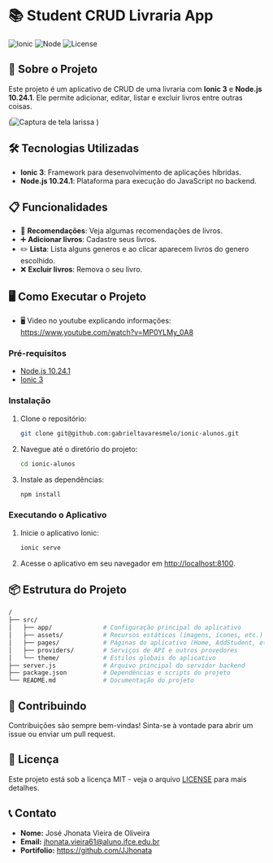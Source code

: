 # 📚 Student CRUD Livraria App 

![Ionic](https://img.shields.io/badge/Ionic-3.9.2-blue.svg)
![Node](https://img.shields.io/badge/Node-10.24.1-green.svg)
![License](https://img.shields.io/badge/License-MIT-yellow.svg)

## 🚀 Sobre o Projeto

Este projeto é um aplicativo de CRUD de uma livraria com **Ionic 3** e **Node.js 10.24.1**. Ele permite adicionar, editar, listar e excluir livros entre outras coisas. 

(![Captura de tela larissa](https://github.com/user-attachments/assets/ccaa44bc-1aba-485b-974e-9105cff9cdf8)
)


## 🛠️ Tecnologias Utilizadas

- **Ionic 3**: Framework para desenvolvimento de aplicações híbridas.
- **Node.js 10.24.1**: Plataforma para execução do JavaScript no backend.

## 📋 Funcionalidades

- 📄 **Recomendações**: Veja algumas recomendações de livros.
- ➕ **Adicionar livros**: Cadastre seus livros.
- ✏️ **Lista**: Lista alguns generos e ao clicar aparecem livros do genero escolhido.
- ❌ **Excluir livros**: Remova o seu livro.

## 🖥️ Como Executar o Projeto

- 🖥️ Video no youtube explicando informações: https://www.youtube.com/watch?v=MP0YLMy_0A8

### Pré-requisitos

- [Node.js 10.24.1](https://nodejs.org/en/download/)
- [Ionic 3](https://ionicframework.com/docs/v3)

### Instalação

1. Clone o repositório:

    ```bash
    git clone git@github.com:gabrieltavaresmelo/ionic-alunos.git
    ```

2. Navegue até o diretório do projeto:

    ```bash
    cd ionic-alunos
    ```

3. Instale as dependências:

    ```bash
    npm install
    ```

### Executando o Aplicativo

1. Inicie o aplicativo Ionic:

    ```bash
    ionic serve
    ```

2. Acesse o aplicativo em seu navegador em [http://localhost:8100](http://localhost:8100).

## 📦 Estrutura do Projeto

```bash
/
├── src/
│   ├── app/              # Configuração principal do aplicativo
│   ├── assets/           # Recursos estáticos (imagens, ícones, etc.)
│   ├── pages/            # Páginas do aplicativo (Home, AddStudent, etc.)
│   ├── providers/        # Serviços de API e outros provedores
│   └── theme/            # Estilos globais do aplicativo
├── server.js             # Arquivo principal do servidor backend
├── package.json          # Dependências e scripts do projeto
└── README.md             # Documentação do projeto
```

## 🤝 Contribuindo

Contribuições são sempre bem-vindas! Sinta-se à vontade para abrir um issue ou enviar um pull request.

## 📄 Licença

Este projeto está sob a licença MIT - veja o arquivo [LICENSE](LICENSE) para mais detalhes.

## 📞 Contato

- **Nome:** José Jhonata Vieira de Oliveira
- **Email:** jhonata.vieira61@aluno.ifce.edu.br
- **Portifolio:** https://github.com/JJhonata
